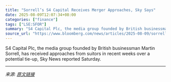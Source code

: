 ```yaml
---
title: "Sorrell’s S4 Capital Receives Merger Approaches, Sky Says"
date: 2025-08-09T12:07:34+08:00
categories: ["finance"]
tags: ["LSE:SFOR"]
summary: "S4 Capital Plc, the media group founded by British businessman Martin Sorrell, has received approaches from suitors in recent weeks over a potential tie-up, Sky News reported Saturday."
source_url: "https://www.bloomberg.com/news/articles/2025-08-09/sorrell-s-s4-capital-receives-merger-approaches-sky-news-says"
---
```


S4 Capital Plc, the media group founded by British businessman Martin Sorrell, has received approaches from suitors in recent weeks over a potential tie-up, Sky News reported Saturday.

---

*来源: [原文链接](https://www.bloomberg.com/news/articles/2025-08-09/sorrell-s-s4-capital-receives-merger-approaches-sky-news-says)*
